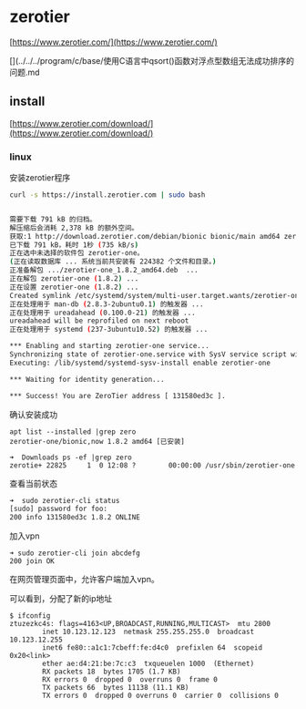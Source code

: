 # zerotier

[https://www.zerotier.com/](https://www.zerotier.com/)


[](../../../program/c/base/使用C语言中qsort()函数对浮点型数组无法成功排序的问题.md

## install

[https://www.zerotier.com/download/](https://www.zerotier.com/download/)



### linux

安装zerotier程序
``` bash
curl -s https://install.zerotier.com | sudo bash


需要下载 791 kB 的归档。
解压缩后会消耗 2,378 kB 的额外空间。
获取:1 http://download.zerotier.com/debian/bionic bionic/main amd64 zerotier-one amd64 1.8.2 [791 kB]
已下载 791 kB，耗时 1秒 (735 kB/s)   
正在选中未选择的软件包 zerotier-one。
(正在读取数据库 ... 系统当前共安装有 224382 个文件和目录。)
正准备解包 .../zerotier-one_1.8.2_amd64.deb  ...
正在解包 zerotier-one (1.8.2) ...
正在设置 zerotier-one (1.8.2) ...
Created symlink /etc/systemd/system/multi-user.target.wants/zerotier-one.service → /lib/systemd/system/zerotier-one.service.
正在处理用于 man-db (2.8.3-2ubuntu0.1) 的触发器 ...
正在处理用于 ureadahead (0.100.0-21) 的触发器 ...
ureadahead will be reprofiled on next reboot
正在处理用于 systemd (237-3ubuntu10.52) 的触发器 ...

*** Enabling and starting zerotier-one service...
Synchronizing state of zerotier-one.service with SysV service script with /lib/systemd/systemd-sysv-install.
Executing: /lib/systemd/systemd-sysv-install enable zerotier-one

*** Waiting for identity generation...

*** Success! You are ZeroTier address [ 131580ed3c ].
```


确认安装成功
```
apt list --installed |grep zero
zerotier-one/bionic,now 1.8.2 amd64 [已安装]
```

```
➜  Downloads ps -ef |grep zero
zerotie+ 22825     1  0 12:08 ?        00:00:00 /usr/sbin/zerotier-one
```

查看当前状态
``` bash
➜  sudo zerotier-cli status
[sudo] password for foo: 
200 info 131580ed3c 1.8.2 ONLINE
```

加入vpn
```
➜ sudo zerotier-cli join abcdefg
200 join OK
```

在网页管理页面中，允许客户端加入vpn。


可以看到，分配了新的ip地址
```
$ ifconfig
ztuzezkc4s: flags=4163<UP,BROADCAST,RUNNING,MULTICAST>  mtu 2800
        inet 10.123.12.123  netmask 255.255.255.0  broadcast 10.123.12.255
        inet6 fe80::a1c1:7cbeff:fe:d4c0  prefixlen 64  scopeid 0x20<link>
        ether ae:d4:21:be:7c:c3  txqueuelen 1000  (Ethernet)
        RX packets 18  bytes 1705 (1.7 KB)
        RX errors 0  dropped 0  overruns 0  frame 0
        TX packets 66  bytes 11138 (11.1 KB)
        TX errors 0  dropped 0 overruns 0  carrier 0  collisions 0
```
